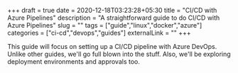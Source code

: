 +++ 
draft = true
date = 2020-12-18T03:23:28+05:30
title = "CI/CD with Azure Pipelines"
description = "A straightforward guide to do CI/CD with Azure Pipelines"
slug = "" 
tags = ["guide","linux","docker","azure"]
categories = ["ci-cd","devops","guides"]
externalLink = ""
+++

This guide will focus on setting up a CI/CD pipeline with Azure DevOps. Unlike other guides, we'll go full blown into the stuff. Also, we'll be exploring deployment environments and approvals too.